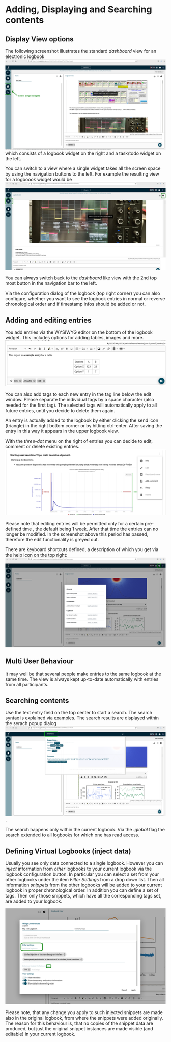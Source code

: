# Adding, Displaying and Searching contents

## Display View options
The following screenshot illustrates the standard *dashboard* view for an electronic logbook ![logbook](img/logbook-enhanced.png) which consists of a logbook widget on the right and a task/todo widget on the left.

You can switch to a view where a single widget takes all the screen space by using the navigation buttons to the left. For example the resulting view  for a logboook widget would be ![logbook](img/fulllogbookview-enhanced.png)

You can always switch back to the *dashboard* like view with the 2nd top most button in the navigation bar to the left.

Via the configuration dialog of the logbook (top right corner) you can also configure, whether you want to see the logbook entries in normal or reverse chronological order and if timestamp infos should be added or not.

## Adding and editing entries

You add entries via the WYSIWYG editor on the bottom of the logbook widget. This includes options for adding tables, images and more. 
![Editing contents](img/edit.png)

You can also add tags to each new entry in the tag line below the edit window. Please separate the individual tags by a space character (also needed for the first tag). The selected tags will automatically apply to all future entries, until you decide to delete them again.

An entry is actually added to the logbook by either clicking the send icon (triangle) in the right bottom corner or by hitting ctrl-enter. After saving the entry in this way it appears in the upper logbook view. 

With the *three-dot* menu on the right of entries you can decide to edit, comment or delete existing entries.
![Editing existing contents](img/edit-popup.png)

Please note that editing entries will be permitted only for a certain pre-defined time , the default being 1 week. After that time the entries can no longer be modified. In the screenshot above this period has passed, therefore the edit functionality is greyed out.

There are keyboard shortcuts defined, a description of which you get via the help icon on the top right:
![Keyboard Shortcut Help](img/help-enhanced.png)


## Multi User Behaviour

It may well be that several people make entries to the same logbook at the same time. The view is always kept up-to-date automatically with entries from all participants.

## Searching contents
Use the text entry field on the top center to start a search. The search syntax is explained via examples. The search results are displayed within the serach popup dialog ![search popup widget](img/search-enhanced.png). 

The search happens only within the current logbook. Via the *:global* flag the search extended to all logbooks for which one has read access.

## Defining Virtual Logbooks (inject data)
Usually you see only data connected to a single logbook. However you can *inject* information from *other* logbooks to your current logbook via the logbook configuration button. In particular you can select a set from your other logbooks under the item *Filter Settings* from a drop down list. Then all information *snippets* from the other logbooks will be added to your current logbook in proper chronological order. In addition you can define a set of tags. Then only those snippets, which have all the corresponding tags set, are added to your logbook. 

![definition of virtual logbooks](img/virtual-logbook-enhanced.png)

Please note, that any change you apply to such injected snippets are made also in the original logbook, from where the snippets were added originally. The reason for this behaviour is, that no copies of the snippet data are produced, but just the original snippet instances are made visible (and editable) in your current logbook.

